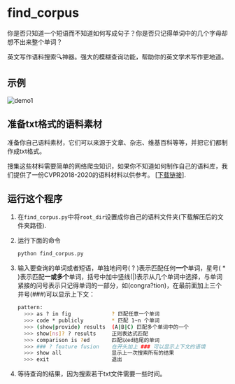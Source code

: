 # find_corpus



你是否只知道一个短语而不知道如何写成句子？你是否只记得单词中的几个字母却想不出来整个单词？

英文写作语料搜索🔍神器。强大的模糊查询功能，帮助你的英文学术写作更地道。

## 示例

![demo1](http://www.xyu.ink/wp-content/uploads/2020/11/corpus2.png)

## 准备txt格式的语料素材

准备你自己语料素材，它们可以来源于文章、杂志、维基百科等等，并把它们都制作成txt格式。

搜集这些材料需要简单的网络爬虫知识，如果你不知道如何制作自己的语料库，我们提供了一份CVPR2018-2020的语料材料以供参考。 [[下载链接](http://www.xyu.ink/wp-content/uploads/2020/11/CVPR_18-20.zip)].

## 运行这个程序

1. 在`find_corpus.py`中将`root_dir`设置成你自己的语料文件夹(下载解压后的文件夹路径).

2. 运行下面的命令

   ```bash
   python find_corpus.py
   ```

3. 输入要查询的单词或者短语，单独地问号( ? )表示匹配任何**一个**单词，星号( \* )表示匹配**一或多个**单词，括号中加中竖线(|)表示从几个单词中选择，与单词紧接的问号表示只记得单词的一部分，如(congra?tion)，在最前面加上三个井号(###)可以显示上下文：

   ```bash
   pattern:
     >>> as ? in fig             ? 匹配任意一个单词
     >>> code * publicly         * 匹配 1~n 个单词
     >>> (show|provide) results  (A|B|C) 匹配多个单词中的一个
     >>> show[ns]? ? results     正则表达式匹配
     >>> comparison is ?ed       匹配以ed结尾的单词
     >>> ### ? feature fusion    在开头加上 ### 可以显示上下文的语境
     >>> show all                显示上一次搜索所有的结果
     >>> exit                    退出
   ```

4.  等待查询的结果，因为搜索若干txt文件需要一些时间。


